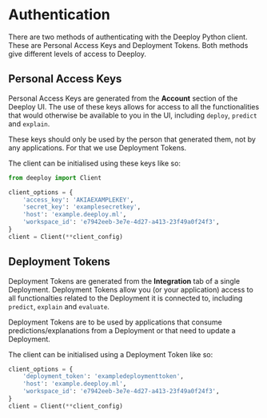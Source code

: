 # Authentication

There are two methods of authenticating with the Deeploy Python client. These are Personal Access Keys and Deployment Tokens. Both methods give different levels of access to Deeploy.

## Personal Access Keys

Personal Access Keys are generated from the **Account** section of the Deeploy UI. The use of these keys allows for access to all the functionalities that would otherwise be available to you in the UI, including `deploy`, `predict` and `explain`.

These keys should only be used by the person that generated them, not by any applications. For that we use Deployment Tokens.

The client can be initialised using these keys like so:

```python
from deeploy import Client

client_options = {
    'access_key': 'AKIAEXAMPLEKEY',
    'secret_key': 'examplesecretkey',
    'host': 'example.deeploy.ml',
    'workspace_id': 'e7942eeb-3e7e-4d27-a413-23f49a0f24f3',
}
client = Client(**client_config)
```

## Deployment Tokens

Deployment Tokens are generated from the **Integration** tab of a single Deployment. Deployment Tokens allow you (or your application) access to all functionalties related to the Deployment it is connected to, including `predict`, `explain` and `evaluate`.

Deployment Tokens are to be used by applications that consume predictions/explanations from a Deployment or that need to update a Deployment.

The client can be initialised using a Deployment Token like so:

```python
client_options = {
    'deployment_token': 'exampledeploymenttoken',
    'host': 'example.deeploy.ml',
    'workspace_id': 'e7942eeb-3e7e-4d27-a413-23f49a0f24f3',
}
client = Client(**client_config)
```
